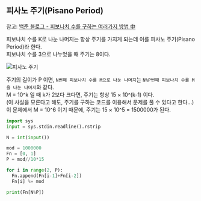 ## 피사노 주기(Pisano Period)  
참고: [백준 블로그 - 피보나치 수를 구하는 여러가지 방법 中](https://www.acmicpc.net/blog/view/28) 

피보나치 수를 K로 나눈 나머지는 항상 주기를 가지게 되는데 이를 피사노 주기(Pisano Period)라 한다.  
피보나치 수를 3으로 나누었을 때 주기는 8이다.  

![피사노 주기](https://user-images.githubusercontent.com/94775103/212541895-7b8d7f94-9e63-46bc-98ac-b9397fe0678b.png)  

주기의 길이가 P 이면, `N번째 피보나치 수를 M으로 나눈 나머지`는 `N%P번째 피보나치 수를 M을 나눈 나머지`와 같다.  
M = 10^k 일 때 k가 2보다 크다면, 주기는 항상 15 × 10^(k-1) 이다.  
(이 사실을 모른다고 해도, 주기를 구하는 코드를 이용해서 문제를 풀 수 있다고 한다...)  
이 문제에서 M = 10^6 이기 때문에, 주기는 15 × 10^5 = 1500000가 된다.

```py
import sys
input = sys.stdin.readline().rstrip

N = int(input())

mod = 1000000
Fn = [0, 1]
P = mod//10*15

for i in range(2, P):
  Fn.append(Fn[i-1]+Fn[i-2])
  Fn[i] %= mod

print(Fn[N%P])
```
